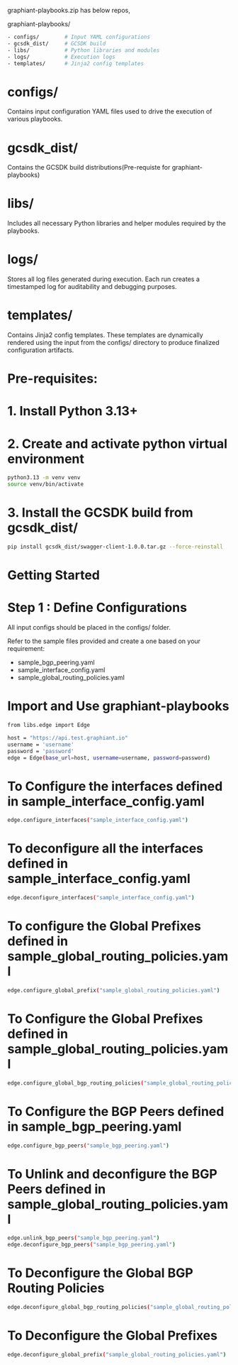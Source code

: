 

graphiant-playbooks.zip has below repos,

graphiant-playbooks/
```sh
- configs/        # Input YAML configurations
- gcsdk_dist/     # GCSDK build
- libs/           # Python libraries and modules
- logs/           # Execution logs
- templates/      # Jinja2 config templates
```

# configs/
Contains input configuration YAML files used to drive the execution of various playbooks.

# gcsdk_dist/
Contains the GCSDK build distributions(Pre-requiste for graphiant-playbooks)

# libs/
Includes all necessary Python libraries and helper modules required by the playbooks.

# logs/
Stores all log files generated during execution. Each run creates a timestamped log 
for auditability and debugging purposes.

# templates/
Contains Jinja2 config templates. These templates are dynamically rendered using the 
input from the configs/ directory to produce finalized configuration artifacts.

# Pre-requisites:

# 1. Install Python 3.13+

# 2. Create and activate python virtual environment
```sh
python3.13 -m venv venv
source venv/bin/activate
```

# 3. Install the GCSDK build from gcsdk_dist/
```sh
pip install gcsdk_dist/swagger-client-1.0.0.tar.gz --force-reinstall
```

# Getting Started

# Step 1 : Define Configurations

All input configs should be placed in the configs/ folder.

Refer to the sample files provided and create a one based on your requirement:

- sample_bgp_peering.yaml
- sample_interface_config.yaml
- sample_global_routing_policies.yaml 

# Import and Use graphiant-playbooks
```sh
from libs.edge import Edge

host = "https://api.test.graphiant.io"
username = 'username'
password = 'password'
edge = Edge(base_url=host, username=username, password=password)
```
# To Configure the interfaces defined in sample_interface_config.yaml
```sh
edge.configure_interfaces("sample_interface_config.yaml")
```

# To deconfigure all the interfaces defined in sample_interface_config.yaml
```sh
edge.deconfigure_interfaces("sample_interface_config.yaml")
```

# To configure the Global Prefixes defined in sample_global_routing_policies.yaml
```sh
edge.configure_global_prefix("sample_global_routing_policies.yaml")
```

# To Configure the Global Prefixes defined in sample_global_routing_policies.yaml
```sh
edge.configure_global_bgp_routing_policies("sample_global_routing_policies.yaml")
```

# To Configure the BGP Peers defined in sample_bgp_peering.yaml
```sh
edge.configure_bgp_peers("sample_bgp_peering.yaml")
```

# To Unlink and deconfigure the BGP Peers defined in sample_global_routing_policies.yaml
```sh
edge.unlink_bgp_peers("sample_bgp_peering.yaml")
edge.deconfigure_bgp_peers("sample_bgp_peering.yaml")
```

# To Deconfigure the Global BGP Routing Policies
```sh
edge.deconfigure_global_bgp_routing_policies("sample_global_routing_policies.yaml")
```

# To Deconfigure the Global Prefixes
```sh
edge.deconfigure_global_prefix("sample_global_routing_policies.yaml")
```
